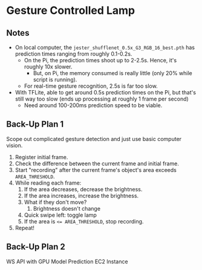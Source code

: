 # Gesture Controlled Lamp

## Notes

- On local computer, the `jester_shufflenet_0.5x_G3_RGB_16_best.pth` has prediction times ranging from roughly 0.1-0.2s.
  - On the Pi, the prediction times shoot up to 2-2.5s. Hence, it's roughly 10x slower.
    - But, on Pi, the memory consumed is really little (only 20% while script is running).
  - For real-time gesture recognition, 2.5s is far too slow.
- With TFLite, able to get around 0.5s prediction times on the Pi, but that's still way too slow (ends up processing at roughly 1 frame per second)
  - Need around 100-200ms prediction speed to be viable.

## Back-Up Plan 1

Scope out complicated gesture detection and just use basic computer vision.

1. Register initial frame.
2. Check the difference between the current frame and initial frame.
3. Start "recording" after the current frame's object's area exceeds `AREA_THRESHOLD`.
4. While reading each frame:
   1. If the area decreases, decrease the brightness.
   2. If the area increases, increase the brightness.
   3. What if they don't move?
      1. Brightness doesn't change
   4. Quick swipe left: toggle lamp
   5. If the area is `<= AREA_THRESHOLD`, stop recording.
5. Repeat!

## Back-Up Plan 2

WS API with GPU Model Prediction EC2 Instance
